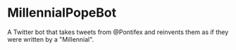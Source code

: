 # MillennialPopeBot

A Twitter bot that takes tweets from @Pontifex and reinvents them as if they were written by a "Millennial".
